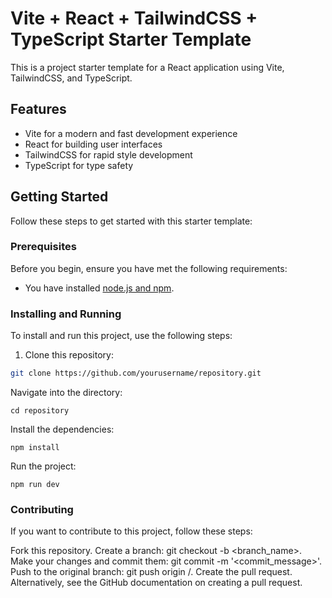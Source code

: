 # Vite + React + TailwindCSS + TypeScript Starter Template

This is a project starter template for a React application using Vite, TailwindCSS, and TypeScript.

## Features

- Vite for a modern and fast development experience
- React for building user interfaces
- TailwindCSS for rapid style development
- TypeScript for type safety

## Getting Started

Follow these steps to get started with this starter template:

### Prerequisites

Before you begin, ensure you have met the following requirements:

- You have installed [node.js and npm](https://nodejs.org/en/download/).

### Installing and Running

To install and run this project, use the following steps:

1. Clone this repository:

```bash
git clone https://github.com/yourusername/repository.git
```

Navigate into the directory:

```
cd repository
```

Install the dependencies:

```
npm install
```

Run the project:

```
npm run dev

```

### Contributing
If you want to contribute to this project, follow these steps:

Fork this repository.
Create a branch: git checkout -b <branch_name>.
Make your changes and commit them: git commit -m '<commit_message>'.
Push to the original branch: git push origin <project>/<location>.
Create the pull request.
Alternatively, see the GitHub documentation on creating a pull request.
  
  
